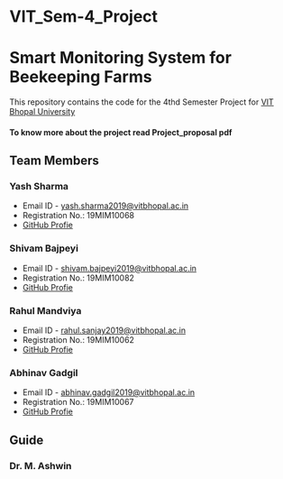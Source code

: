 # VIT_Sem-4_Project

# Smart Monitoring System for Beekeeping Farms

This repository contains the code for the 4thd Semester Project for [VIT Bhopal University](https://vitbhopal.ac.in/)
#### To know more about the project read Project_proposal pdf

## Team Members

### Yash Sharma
* Email ID - yash.sharma2019@vitbhopal.ac.in
* Registration No.: 19MIM10068
* [GitHub Profie](https://github.com/yash2arma/)

### Shivam Bajpeyi
* Email ID - shivam.bajpeyi2019@vitbhopal.ac.in
* Registration No.: 19MIM10082
* [GitHub Profie](https://github.com/Shivam-Bajpeyi)

### Rahul Mandviya
* Email ID - rahul.sanjay2019@vitbhopal.ac.in
* Registration No.: 19MIM10062
* [GitHub Profie](https://github.com/Rahulm0106)

### Abhinav Gadgil
* Email ID - abhinav.gadgil2019@vitbhopal.ac.in
* Registration No.: 19MIM10067
* [GitHub Profie](https://github.com/Abhigadgil15)

## Guide

### Dr. M. Ashwin
